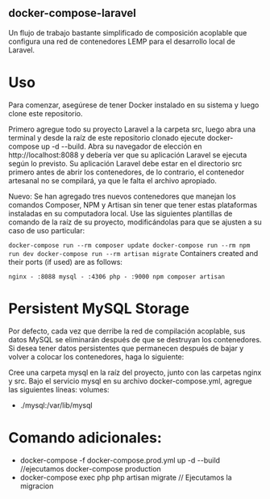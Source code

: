 ## docker-compose-laravel
Un flujo de trabajo bastante simplificado de composición acoplable que configura una red de contenedores LEMP para el desarrollo local de Laravel.

# Uso
Para comenzar, asegúrese de tener Docker instalado en su sistema y luego clone este repositorio.

Primero agregue todo su proyecto Laravel a la carpeta src, luego abra una terminal y desde la raíz de este repositorio clonado ejecute docker-compose up -d --build. Abra su navegador de elección en http://localhost:8088 y debería ver que su aplicación Laravel se ejecuta según lo previsto. Su aplicación Laravel debe estar en el directorio src primero antes de abrir los contenedores, de lo contrario, el contenedor artesanal no se compilará, ya que le falta el archivo apropiado.

Nuevo: Se han agregado tres nuevos contenedores que manejan los comandos Composer, NPM y Artisan sin tener que tener estas plataformas instaladas en su computadora local. Use las siguientes plantillas de comando de la raíz de su proyecto, modificándolas para que se ajusten a su caso de uso particular:

`
docker-compose run --rm composer update
docker-compose run --rm npm run dev
docker-compose run --rm artisan migrate
`
Containers created and their ports (if used) are as follows:

`
nginx - :8088
mysql - :4306
php - :9000
npm
composer
artisan
`
# Persistent MySQL Storage
Por defecto, cada vez que derribe la red de compilación acoplable, sus datos MySQL se eliminarán después de que se destruyan los contenedores. Si desea tener datos persistentes que permanecen después de bajar y volver a colocar los contenedores, haga lo siguiente:

Cree una carpeta mysql en la raíz del proyecto, junto con las carpetas nginx y src.
Bajo el servicio mysql en su archivo docker-compose.yml, agregue las siguientes líneas:
volumes:
  - ./mysql:/var/lib/mysql

# Comando adicionales:
- docker-compose -f docker-compose.prod.yml up -d --build  //ejecutamos docker-compose production
- docker-compose exec php php artisan migrate  // Ejecutamos la migracion
